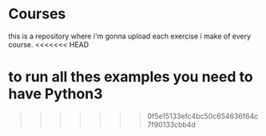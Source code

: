 # Courses
this is a repository where i'm gonna upload each exercise i make of every course.
<<<<<<< HEAD

to run all thes examples you need to have Python3
=======
>>>>>>> 0f5e15133efc4bc50c654636f64c7f90133cbb4d
